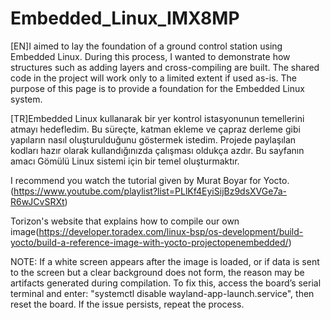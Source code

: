 # Embedded_Linux_IMX8MP

[EN]I aimed to lay the foundation of a ground control station using Embedded Linux. During this process, I wanted to demonstrate how structures such as adding layers and 
cross-compiling are built. The shared code in the project will work only to a limited extent if used as-is. The purpose of this page is to provide a foundation for the Embedded Linux system.

[TR]Embedded Linux kullanarak bir yer kontrol istasyonunun temellerini atmayı hedefledim. Bu süreçte, katman ekleme ve çapraz derleme gibi yapıların nasıl oluşturulduğunu
göstermek istedim. Projede paylaşılan kodları hazır olarak kullandığınızda çalışması oldukça azdır. Bu sayfanın amacı Gömülü Linux sistemi için bir temel oluşturmaktır.

I recommend you watch the tutorial given by Murat Boyar for Yocto.(https://www.youtube.com/playlist?list=PLlKf4EyiSijBz9dsXVGe7a-R6wJCvSRXt)

Torizon's website that explains how to compile our own image(https://developer.toradex.com/linux-bsp/os-development/build-yocto/build-a-reference-image-with-yocto-projectopenembedded/)

NOTE: If a white screen appears after the image is loaded, or if data is sent to the screen but a clear background does not form, the reason may be artifacts generated during compilation. To fix this, access the board’s serial terminal and enter: "systemctl disable wayland-app-launch.service", then reset the board. If the issue persists, repeat the process.
